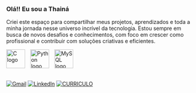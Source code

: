 ### Olá!! Eu sou a Thainá 
 Criei este espaço para compartilhar meus projetos, aprendizados e toda a minha jornada nesse universo incrível da tecnologia. Estou sempre em busca de novos desafios e conhecimentos, com foco em crescer como profissional e contribuir com soluções criativas e eficientes. 

<p align="left">
  <img src="https://cdn.jsdelivr.net/gh/devicons/devicon/icons/c/c-original.svg" height="50" alt="C logo" style="margin-right:10px;" />
  <img src="https://cdn.jsdelivr.net/gh/devicons/devicon/icons/python/python-original.svg" height="50" alt="Python logo" style="margin-right:10px;" />
  <img src="https://cdn.jsdelivr.net/gh/devicons/devicon/icons/mysql/mysql-original.svg" height="50" alt="MySQL logo" style="margin-right:10px;" />
</p>

##
[![Gmail](https://img.shields.io/badge/GMAIL-444444?style=for-the-badge&logo=gmail&logoColor=red)](https://mail.google.com/mail/?view=cm&fs=1&to=pavonethaina@gmail.com)
[![LinkedIn](https://img.shields.io/badge/LINKEDIN-0077B5?style=for-the-badge&logo=linkedin&logoColor=white)](https://www.linkedin.com/in/thain%C3%A1-pavone-23584322a)
[![CURRICULO](https://img.shields.io/badge/CURRICULO-PDF-red?style=for-the-badge&logo=adobeacrobatreader&logoColor=white)](https://drive.google.com/file/d/1YkFD6eeUOi-BtWptkkZLa5CB-zEQWpIS/view?usp=sharing)







